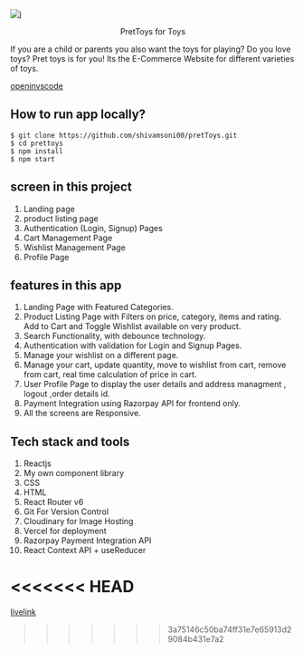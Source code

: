 
![j](https://user-images.githubusercontent.com/40209471/187059606-d24244bd-647a-4172-98bd-91e65d8388ff.jpeg)

<p align="center">
PretToys for Toys
</p>

If you are a child or parents you also want the toys for playing? Do you love toys? Pret toys is for you! Its the E-Commerce Website for different varieties of toys.

[openinvscode](https://vscode.dev/github/shivamsoni00/pretToys)

## How to run app locally?

``` 
$ git clone https://github.com/shivamsoni00/pretToys.git
$ cd prettoys
$ npm install
$ npm start

```

## screen in this project
1. Landing page 
2. product listing page
3. Authentication (Login, Signup) Pages
4. Cart Management Page
5. Wishlist Management Page
6. Profile Page

## features in this app

1. Landing Page with Featured Categories.
2. Product Listing Page with Filters on price, category, items and rating. Add to Cart and Toggle Wishlist available on very product.
3. Search Functionality, with debounce technology.
4. Authentication with validation for Login and Signup Pages.
5. Manage your wishlist on a different page.
6. Manage your cart, update quantity, move to wishlist from cart, remove from cart, real time calculation of price in cart.
7. User Profile Page to display the user details and address managment , logout ,order details id.
8. Payment Integration using Razorpay API for frontend only.
9. All the screens are Responsive.

## Tech stack and tools

1. Reactjs
2. My own component library
3. CSS
4. HTML
5. React Router v6
6. Git For Version Control
7. Cloudinary for Image Hosting
8. Vercel for deployment
9. Razorpay Payment Integration API
10. React Context API + useReducer

<<<<<<< HEAD
=======
[livelink](https://pret-toys-e1ycsnzgn-shivamsoni00.vercel.app)
>>>>>>> 3a75146c50ba74ff31e7e65913d29084b431e7a2

